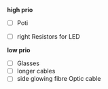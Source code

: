 **high prio**
- [ ] Poti
- [ ] right Resistors for LED


**low prio**
- [ ] Glasses
- [ ] longer cables
- [ ] side glowing fibre Optic cable
